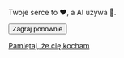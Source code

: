 
<html lang="pl">
<head>
    <meta charset="UTF-8">
    <meta name="viewport" content="width=device-width, initial-scale=1.0">
    <title>Gra w Kółko-krzyżyk</title>
    <link rel="stylesheet" href="style.css">
</head>
<body>
    <div class="container">
        <p>Twoje serce to <span id="player-symbol">❤️</span>, a AI używa <span id="ai-symbol">🖤</span>.</p>
        <div id="game-board">
            <div class="row">
                <div class="cell" data-cell="0"></div>
                <div class="cell" data-cell="1"></div>
                <div class="cell" data-cell="2"></div>
            </div>
            <div class="row">
                <div class="cell" data-cell="3"></div>
                <div class="cell" data-cell="4"></div>
                <div class="cell" data-cell="5"></div>
            </div>
            <div class="row">
                <div class="cell" data-cell="6"></div>
                <div class="cell" data-cell="7"></div>
                <div class="cell" data-cell="8"></div>
            </div>
        </div>
        <button id="reset-button">Zagraj ponownie</button>
        <p id="result"></p>
    </div>

</body>
</html>

  <a href="index.html" class="hidden-link">Pamiętaj, że cię kocham</a>
</div>

